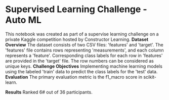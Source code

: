 # Supervised Learning Challenge - Auto ML 

This notebook was created as part of a supervise learning challenge on a private Kaggle competition hosted by Constructor Learning. 
**Dataset Overview**
The dataset consists of two CSV files: 'features' and 'target'. The 'features' file contains rows representing 'measurements', and each column represents a 'feature'. Corresponding class labels for each row in 'features' are provided in the 'target' file. The row numbers can be considered as unique keys.
**Challenge Objectives**
Implementing machine learning models using the labeled 'train' data to predict the class labels for the 'test' data. 
**Evaluation**
The primary evaluation metric is the f1_macro score in scikit-learn.

**Results** 
Ranked 6# out of 36 participants. 
